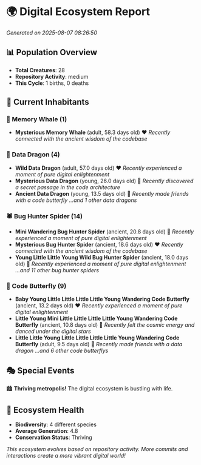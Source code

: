 # 🌍 Digital Ecosystem Report
*Generated on 2025-08-07 08:26:50*

## 📊 Population Overview
- **Total Creatures**: 28
- **Repository Activity**: medium
- **This Cycle**: 1 births, 0 deaths

## 👥 Current Inhabitants

### 🐋 Memory Whale (1)
- **Mysterious Memory Whale** (adult, 58.3 days old) ❤️
  *Recently connected with the ancient wisdom of the codebase*

### 🐉 Data Dragon (4)
- **Wild Data Dragon** (adult, 57.0 days old) ❤️
  *Recently experienced a moment of pure digital enlightenment*
- **Mysterious Data Dragon** (young, 26.0 days old) 💚
  *Recently discovered a secret passage in the code architecture*
- **Ancient Data Dragon** (young, 13.5 days old) 💚
  *Recently made friends with a code butterfly*
  *...and 1 other data dragons*

### 🕷️ Bug Hunter Spider (14)
- **Mini Wandering Bug Hunter Spider** (ancient, 20.8 days old) 💛
  *Recently experienced a moment of pure digital enlightenment*
- **Mysterious Bug Hunter Spider** (ancient, 18.6 days old) ❤️
  *Recently connected with the ancient wisdom of the codebase*
- **Young Little Little Young Wild Bug Hunter Spider** (ancient, 18.0 days old) 💛
  *Recently experienced a moment of pure digital enlightenment*
  *...and 11 other bug hunter spiders*

### 🦋 Code Butterfly (9)
- **Baby Young Little Little Little Little Young Wandering Code Butterfly** (ancient, 13.2 days old) ❤️
  *Recently experienced a moment of pure digital enlightenment*
- **Little Young Mini Little Little Little Little Young Wandering Code Butterfly** (ancient, 10.8 days old) 💚
  *Recently felt the cosmic energy and danced under the digital stars*
- **Little Little Young Little Little Little Little Young Wandering Code Butterfly** (adult, 9.5 days old) 💛
  *Recently made friends with a data dragon*
  *...and 6 other code butterflys*

## 🎭 Special Events

🏙️ **Thriving metropolis!** The digital ecosystem is bustling with life.

## 🔬 Ecosystem Health
- **Biodiversity**: 4 different species
- **Average Generation**: 4.8
- **Conservation Status**: Thriving

*This ecosystem evolves based on repository activity. More commits and interactions create a more vibrant digital world!*